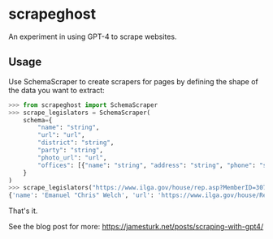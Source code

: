 # scrapeghost

An experiment in using GPT-4 to scrape websites.

## Usage

Use SchemaScraper to create scrapers for pages by defining the shape of the data you want to extract: 

```python
>>> from scrapeghost import SchemaScraper
>>> scrape_legislators = SchemaScraper(
    schema={
        "name": "string",
        "url": "url",
        "district": "string",
        "party": "string",
        "photo_url": "url",
        "offices": [{"name": "string", "address": "string", "phone": "string"}],
    }
)
>>> scrape_legislators("https://www.ilga.gov/house/rep.asp?MemberID=3071")
{'name': 'Emanuel "Chris" Welch', 'url': 'https://www.ilga.gov/house/Rep.asp?MemberID=3071', 'district': '7th', 'party': 'D', 'photo_url': 'https://www.ilga.gov/images/members/{5D419B94-66B4-4F3B-86F1-BFF37B3FA55C}.jpg', 'offices': [{'name': 'Springfield Office', 'address': '300 Capitol Building, Springfield, IL 62706', 'phone': '(217) 782-5350'}, {'name': 'District Office', 'address': '10055 W. Roosevelt Rd., Suite E, Westchester, IL 60154', 'phone': '(708) 450-1000'}]}
```

That's it.

See the blog post for more: <https://jamesturk.net/posts/scraping-with-gpt4/>
